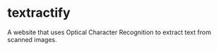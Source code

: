 # textractify
A website that uses Optical Character Recognition to extract text from scanned images. 
